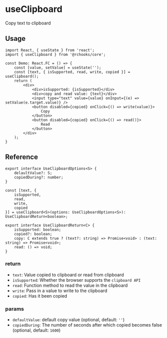 # useClipboard

Copy text to clipboard

## Usage

```tsx
import React, { useState } from 'react';
import { useClipboard } from '@rchooks/core';

const Demo: React.FC = () => {
    const [value, setValue] = useState('');
    const [text, { isSupported, read, write, copied }] = useClipboard();
    return (
        <div>
            <div>isSupported: {isSupported}</div>
            <div>copy and read value: {text}</div>
            <input type="text" value={value} onInput={(e) => setValue(e.target.value)} />
            <button disabled={copied} onClick={() => write(value)}>
                Copy
            </button>
            <button disabled={copied} onClick={() => read()}>
                Read
            </button>
        </div>
    );
}
```

## Reference

```tsx
export interface UseClipboardOptions<S> {
    delaultValue?: S;
    copiedDuring?: number;
}

const [text, {
    isSupported,
    read,
    write,
    copied
}] = useClipboard<S>(options: UseClipboardOptions<S>): UseClipboardReturn<boolean>;

export interface UseClipboardReturn<C> {
    isSupported: boolean;
    copied?: boolean;
    copy: C extends true ? (text?: string) => Promise<void> : (text: string) => Promise<void>;
    read: () => void;
}
```
### return
- `text`: Value copied to clipboard or read from clipboard
- `isSupported`: Whether the browser supports the `clipboard API`
- `read`: Function method to read the value in the clipboard
- `write`: Pass in a value to write to the clipboard
- `copied`: Has it been copied

### params
- `defaultValue`: default copy value (optional, default: `''`)
- `copiedDuring`: The number of seconds after which copied becomes false (optional, default: `1600`)
